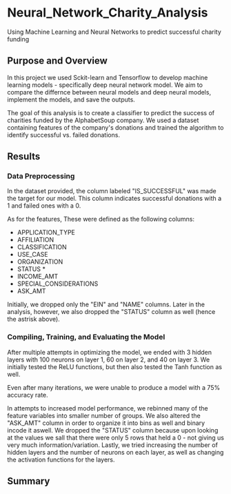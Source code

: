 # Neural_Network_Charity_Analysis
Using Machine Learning and Neural Networks to predict successful charity funding

## Purpose and Overview
In this project we used Sckit-learn and Tensorflow to develop machine learning models - specifically deep neural network model. We aim to compare the differnce between neural models and deep neural models, implement the models, and save the outputs.

The goal of this analysis is to create a classifier to predict the success of charities funded by the AlphabetSoup company. We used a dataset containing features of the company's donations and trained the algorithm to identify successful vs. failed donations.

## Results
### Data Preprocessing
<!---What variable(s) are considered the target(s) for your model?-->
In the dataset provided, the column labeled "IS_SUCCESSFUL" was made the target for our model. This column indicates successful donations with a 1 and failed ones with a 0. 

<!---What variable(s) are considered to be the features for your model?-->
As for the features, These were defined as the following columns:

- APPLICATION_TYPE
- AFFILIATION
- CLASSIFICATION
- USE_CASE
- ORGANIZATION
- STATUS *
- INCOME_AMT
- SPECIAL_CONSIDERATIONS
- ASK_AMT     

<!---What variable(s) are neither targets nor features, and should be removed from the input data?-->
Initially, we dropped only the "EIN" and "NAME" columns. Later in the analysis, however, we also dropped the "STATUS" column as well (hence the astrisk above).

### Compiling, Training, and Evaluating the Model
<!---How many neurons, layers, and activation functions did you select for your neural network model, and why?-->
After multiple attempts in optimizing the model, we ended with 3 hidden layers with 100 neurons on layer 1, 60 on layer 2, and 40 on layer 3. We initially tested the ReLU functions, but then also tested the Tanh function as well.

<!---Were you able to achieve the target model performance?-->
Even after many iterations, we were unable to produce a model with a 75% accuracy rate.
<!---What steps did you take to try and increase model performance?-->
In attempts to increased model performance, we rebinned many of the feature variables into smaller number of groups. We also altered the "ASK_AMT" column in order to organize it into bins as well and binary incode it aswell. We dropped the "STATUS" column because upon looking at the values we sall that there were only 5 rows that held a 0 - not giving us very much information/variation. Lastly, we tried increasing the number of hidden layers and the number of neurons on each layer, as well as changing the activation functions for the layers.

## Summary
